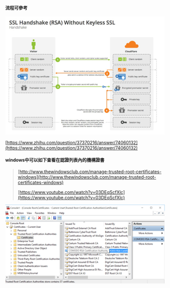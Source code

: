 #### 流程可參考

![](/assets/bg2014092003.png)

[https://www.zhihu.com/question/37370216/answer/74060132](https://www.zhihu.com/question/37370216/answer/74060132)

#### windows中可以如下查看在認證列表內的機構證書

> [http://www.thewindowsclub.com/manage-trusted-root-certificates-windows](http://www.thewindowsclub.com/manage-trusted-root-certificates-windows)
>
> [https://www.youtube.com/watch?v=03DEqScfXlc](https://www.youtube.com/watch?v=03DEqScfXlc)

![](/assets/79.png)

